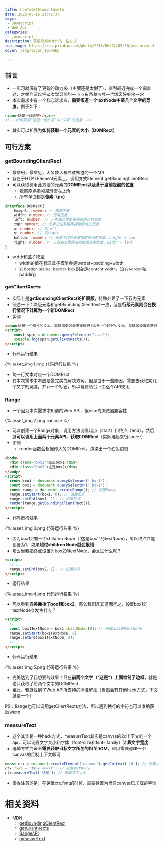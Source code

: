 ```yaml
---
title: howToGetElementWidth
date: 2022-08-16 21:42:37
tags:
 - Javascript
 - Web Api
categories:
 - javascript
description: 获取元素width的一些方式
top_image: https://cdn.pixabay.com/photo/2016/06/24/09/18/measurement-1476913_960_720.jpg
cover: /img/cover_10.webp

---
```

## 前言
- 一实习就没有了更新的动力😭（主要还是太懒了），直到最近完成一个需求时，才想到可以把这次学习到的一点点东西总结成一片博客好好水一水
- 本次需求中有一个核心诉求点，**需要知道一个textNode中某几个文字的宽度**，例子如下：
```html
<span>这是一段文字</span>
<!-- 如何获取“这是一段文字”中“文字”的宽度 -->
```
- 其实可以扩展为**如何获取一个元素的大小（DOMRect）**

## 可行方案
### getBoundingClientRect
- 最常用，最常见，大多数人都应该知道的一个API
- 存在于HTMLElement元素上，调用方式Element.getBoudingClientRect
- 可以获取调用此方法的元素的**DOMRect以及基于当前视窗的位置**
  - 视窗原点指的是页面左上角
  - 所有单位都是**像素（px）**
```typescript
interface DOMRect{
    height: number; // 元素高度
    width: number; // 元素宽度
    left: number; // 元素左边界距离视窗原点的宽度
    top: number; // 元素上边界距离视窗原点的宽度
    x: number; // 同left
    y: number; // 同right
    bottom: number; // 元素下边界距离视窗原点的宽度，height + top
    right: number; // 元素右边界距离视窗原点的宽度，width + left
}
```
- width和盒子模型
  - width的值在标准盒子模型会是border+padding+width
  - 在border-sizing: border-box则会是content width，没有border和padding

### getClientRects
- 实际上是**getBoundingClientRect的扩展版**，特殊处理了一下行内元素
- 简述一下：块级元素和getBoundingClientRect一致，但是**行级元素则会在换行情况下计算为一个新DOMRect**
- 实例
```html
<span>这是一个超长的文本，实际渲染就会造成换行!这是一个超长的文本，实际渲染就会造成换行!这是一个超长的文本，实际渲染就会造成换行!这是一个超长的文本，实际渲染就会造成换行!这是一个超长的文本，实际渲染就会造成换行!这是一个超长的文本，实际渲染就会造成换行!这是一个超长的文本，实际渲染就会造成换行!这是一个超长的文本，实际渲染就会造成换行!</span>
<script>
    const span = document.querySelector("span");
    console.log(span.getClientRects());
</script>
```
  - 代码运行结果

{% asset_img 1.png 代码运行结果 %}

  - 每一行文本对应一个DOMRect
- 在本次需求中本应是最完美的解决方案，但是由于一些原因，需要去获取某几个文字的宽度，并非一个标签，所以需要结合下面这个API使用

### Range
- 一个因为本次需求才知道的Web API，很nice的浏览器兼容性

{% asset_img 2.png caniuse %}

- 可以创建一个Range对象，调用方法设置起点（start）和终点（end），然后就**可以调用上面两个元素API，获取DOMRect**（实际用起来很cool～）
- 示例
  - render函数会根据传入的DOMRect，渲染出一个红色边框
```html
<body>
  <div class="box1">这是box1</div>
  <div class="box2">这是box2</div>
</body>
<script>
  const box1 = document.querySelector('.box1');
  const box2 = document.querySelector('.box2');
  const range = document.createRange(); // 创建Range
  range.setStart(box1, 0); // 设置起点
  range.setEnd(box1, 1); // 设置终点
  render(range.getBoundingClientRect());
</script>
```
  - 代码运行结果

{% asset_img 3.png 代码运行结果 %}

  - 因为box1只有一个children Node（“这是box1”的textNode），所以终点只能设置为1，如果**超过children Node就会报错**
  - 那么当我把终点设置为box2的textNode，会发生什么呢？
```html
<script>
  // ...
  range.setEnd(box2, 1); // 设置终点
</script>
```
  - 运行结果

{% asset_img 4.png 代码运行结果 %}

  - 可以看到**完美囊括了box1和box2**，那么我们反其道而行之，设置box1的textNode会发生什么？
```html
<script>
  // ...
  const box1TextNode = box1.childNodes[0]; // 获取box1的TextNode
  range.setStart(box1TextNode, 0);
  range.setEnd(box1TextNode, 2);
  // ...
</script>
```
  - 代码运行结果

{% asset_img 5.png 代码运行结果 %}

  - 完美达到了我想要的效果！只在**前两个文字（“这是”）上面绘制了边框**，就是说只获取了前两个文字的DOMRect
- 至此，我就找到了Web API所支持的标准解法（当然会有其他hack方式，下文就是一个）

PS：Range也可以调用getClientRects方法，所以遇到换行的字符也可以准确获取width

### measureText
- 这个其实是一种hack方式，measureText其实是canvas的2d上下文的一个api，可以设置文字大小和字体（font-size和font- family）**计算文字宽度**
- 这种方式完全**不需要获取目标文字所在的相关DOM**，你只需要创建一个canvas的绘制上下文即可
```javascript
const ctx = document.createElement('canvas').getContext('2d'); // 创建上下文
ctx.font = '12px serif'; // 设置字体和大小
ctx.measureText('这是'); // 获取文字大小
```
- 值得注意的是，在设置ctx.font的时候，需要设置为当前canvas已加载的字体

# 相关资料
- MDN
  - [getBoundingClientRect](https://developer.mozilla.org/zh-CN/docs/Web/API/Element/getBoundingClientRect)
  - [getClientRects](https://developer.mozilla.org/zh-CN/docs/Web/API/Element/getClientRects)
  - [RangeAPI](https://developer.mozilla.org/zh-CN/docs/Web/API/Range)
  - [measureText](https://developer.mozilla.org/zh-CN/docs/Web/API/CanvasRenderingContext2D/measureText)